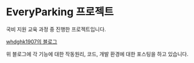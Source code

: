 # EveryParking 프로젝트

국비 지원 교육 과정 중 진행한 프로젝트입니다.

[whdghk1907의 블로그](https://whdghk1907.github.io/)

위 블로그에 각 기능에 대한 작동원리, 코드, 개발 환경에 대한 포스팅을 하고 있습니다.

